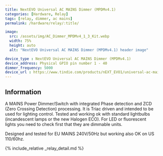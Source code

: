 ```yaml
---
title: NextEVO Universal AC MAINS Dimmer (MPDMv4.1)
categories: [Hardware, Relay]
tags: [relay, dimmer, ac mains]
permalink: /hardware/relay/:title/

image:
  src: /assets/img/AC_Dimmer_MPDMv4_1_3_Kit.webp
  width: 75%
  height: auto
  alt: "NextEVO Universal AC MAINS Dimmer (MPDMv4.1) header image"

device_type : NextEVO Universal AC MAINS Dimmer (MPDMv4.1)
device_address: Physical GPIO pin number 1 - 40
dimmer_frequency: 5000
device_url : https://www.tindie.com/products/nEXT_EVO1/universal-ac-mains-dimmer-mpdmv41/
---
```


## Information
A MAINS Power Dimmer/Switch with integrated Phase detection and ZCD (Zero Crossing Detection) processing. It is Triac driven and intended to be used for lighting control. Tested and working ok with standard lightbulbs (incandescent lamps or the new Halogen ECO). For LED or fluorescent lights you need to check first that they are dimmable units.

Designed and tested for EU MAINS 240V/50Hz but working also OK on US 110/60hz.

{% include_relative _relay_detail.md %}